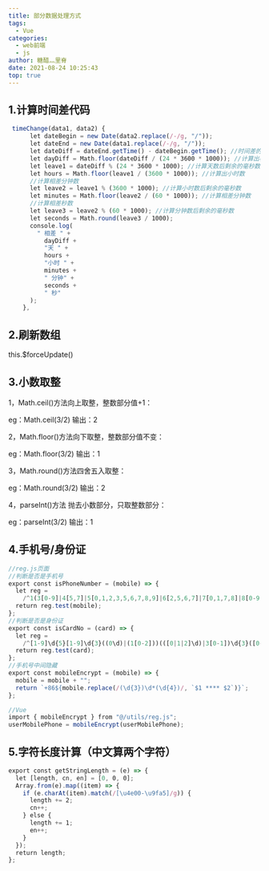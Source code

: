 ```yaml
---
title: 部分数据处理方式
tags:
  - Vue
categories:
  - web前端
  - js
author: 糖醋灬里脊
date: 2021-08-24 10:25:43
top: true
---
```


## 1.计算时间差代码

```javascript
 timeChange(data1, data2) {
      let dateBegin = new Date(data2.replace(/-/g, "/"));
      let dateEnd = new Date(data1.replace(/-/g, "/"));
      let dateDiff = dateEnd.getTime() - dateBegin.getTime(); //时间差的毫秒数
      let dayDiff = Math.floor(dateDiff / (24 * 3600 * 1000)); //计算出相差天数
      let leave1 = dateDiff % (24 * 3600 * 1000); //计算天数后剩余的毫秒数
      let hours = Math.floor(leave1 / (3600 * 1000)); //计算出小时数
      //计算相差分钟数
      let leave2 = leave1 % (3600 * 1000); //计算小时数后剩余的毫秒数
      let minutes = Math.floor(leave2 / (60 * 1000)); //计算相差分钟数
      //计算相差秒数
      let leave3 = leave2 % (60 * 1000); //计算分钟数后剩余的毫秒数
      let seconds = Math.round(leave3 / 1000);
      console.log(
        " 相差 " +
          dayDiff +
          "天 " +
          hours +
          "小时 " +
          minutes +
          " 分钟" +
          seconds +
          " 秒"
      );
    },

```
## 2.刷新数组

this.$forceUpdate()

## 3.小数取整


1，Math.ceil()方法向上取整，整数部分值+1：

eg：Math.ceil(3/2) 输出：2

2，Math.floor()方法向下取整，整数部分值不变：

eg：Math.floor(3/2) 输出：1

3，Math.round()方法四舍五入取整：

eg：Math.round(3/2) 输出：2

4，parseInt()方法 抛去小数部分，只取整数部分：

eg：parseInt(3/2) 输出：1

## 4.手机号/身份证

```js
//reg.js页面
//判断是否是手机号
export const isPhoneNumber = (mobile) => {
  let reg =
    /^1(3[0-9]|4[5,7]|5[0,1,2,3,5,6,7,8,9]|6[2,5,6,7]|7[0,1,7,8]|8[0-9]|9[1,8,9])\d{8}$/;
  return reg.test(mobile);
};
//判断是否是身份证
export const isCardNo = (card) => {
  let reg =
    /^[1-9]\d{5}[1-9]\d{3}((0\d)|(1[0-2]))(([0|1|2]\d)|3[0-1])\d{3}([0-9]|X)$/;
  return reg.test(card);
};
//手机号中间隐藏
export const mobileEncrypt = (mobile) => {
  mobile = mobile + "";
  return `+86${mobile.replace(/(\d{3})\d*(\d{4})/, `$1 **** $2`)}`;
};

//Vue
import { mobileEncrypt } from "@/utils/reg.js";
userMobilePhone = mobileEncrypt(userMobilePhone);

```

## 5.字符长度计算（中文算两个字符）
```js
export const getStringLength = (e) => {
  let [length, cn, en] = [0, 0, 0];
  Array.from(e).map((item) => {
    if (e.charAt(item).match(/[\u4e00-\u9fa5]/g)) {
      length += 2;
      cn++;
    } else {
      length += 1;
      en++;
    }
  });
  return length;
};
```